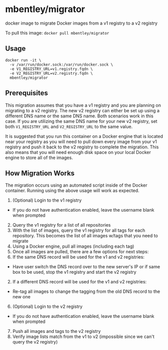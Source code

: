 mbentley/migrator
=================

docker image to migrate Docker images from a v1 registry to a v2 registry

To pull this image:
`docker pull mbentley/migrator`

## Usage

```
docker run -it \
  -v /var/run/docker.sock:/var/run/docker.sock \
  -e V1_REGISTRY_URL=v1.registry.fqdn \
  -e V2_REGISTRY_URL=v2.registry.fqdn \
  mbentley/migrator
```

## Prerequisites
This migration assumes that you have a v1 registry and you are planning on migrating to a v2 registry.  The new v2 registry can either be set up using a different DNS name or the same DNS name.  Both scenarios work in this case.  If you are utilizing the same DNS name for your new v2 registry, set both `V1_REGISTRY_URL` and `V2_REGISTRY_URL` to the same value.

It is suggested that you run this container on a Docker engine that is located near your registry as you will need to pull down every image from your v1 registry and push it back to the v2 registry to complete the migration.  This also means that you will need enough disk space on your local Docker engine to store all of the images.

## How Migration Works
The migration occurs using an automated script inside of the Docker container.  Running using the above usage will work as expected.

1. (Optional) Login to the v1 registry
 - If you do not have authentication enabled, leave the username blank when prompted
2. Query the v1 registry for a list of all repositories
3. With the list of images, query the v1 registry for all tags for each repository.  This becomes the list of all images w/tags that you need to migrate
4. Using a Docker engine, pull all images (including each tag)
5. Once all images are pulled, there are a few options for next steps:
 1. If the same DNS record will be used for the v1 and v2 registries:
   - Have user switch the DNS record over to the new server's IP or if same box to be used, stop the v1 registry and start the v2 registry
 2. If a different DNS record will be used for the v1 and v2 registries:
   - Re-tag all images to change the tagging from the old DNS record to the new one
6. (Optional) Login to the v2 registry
 - If you do not have authentication enabled, leave the username blank when prompted
7. Push all images and tags to the v2 registry
8. Verify image lists match from the v1 to v2 (impossible since we can't query the v2 registry)
